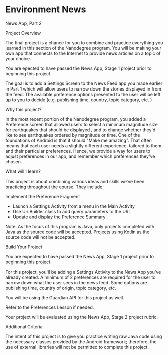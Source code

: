 # Environment News

News App, Part 2 

Project Overview 

The final project is a chance for you to combine and practice everything you learned in this section of the Nanodegree program. You will be making your own app that connects to the Internet to provide news articles on a topic of your choice. 

You are epected to have passed the News App, Stage 1 project prior to beginning this project. 

The goal is to add a Settings Screen to the News Feed app you made earlier in Part 1 which will allow users to narrow down the stories displayed in from the feed. The available preference options presented to the user will be left up to you to decide (e.g. publishing time, country, topic category, etc. ) 

Why this project? 

In the most recent portion of the Nanodegree program, you added a Preference screen that allowed users to select a minimum magnitude size for earthquakes that should be displayed , and to change whether they'd like to see earthquakes ordered by magnitude or time. One of the foundations of Android is that it should "Make me amazing". That often means that each user needs a slightly different experience, tailored to them and their particular preferences. Hence, we provide a way for users to adjust preferences in our app, and remember which preferences they've chosen. 

What will I learn? 

This project is about combining various ideas and skills we’ve been practicing throughout the course. They include: 

Implement the Preference Fragment 

* Launch a Settings Activity from a menu in the Main Activity 
* Use Uri.Builder class to add query parameters to the URL 
* Update and display the Preference Summary 

Note: As the focus of this program is Java, only projects completed with Java as the source code will be accepted. Projects using Kotlin as the source code will not be accepted. 

Build Your Project 

You are expected to have passed the News App, Stage 1 project prior to beginning this project. 

For this project, you'll be adding a Settings Activity to the News App you've already created. A minimum of 2 preferences are required for the user to narrow down what the user sees in the news feed. Some options are publishing time, country of origin, topic category, etc. 

You will be using the Guardian API for this project as well. 

Refer to the Preferences Lesson if needed. 

Your project will be evaluated using the News App, Stage 2 project rubric. 

Additional Criteria 

The intent of this project is to give you practice writing raw Java code using the necessary classes provided by the Android framework; therefore, the use of external libraries will not be permitted to complete this project. 
